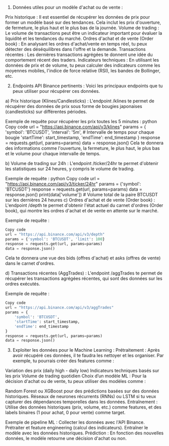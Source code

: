 1. Données utiles pour un modèle d'achat ou de vente :

Prix historique : Il est essentiel de récupérer les données de prix pour former un modèle basé sur des tendances. Cela inclut les prix d'ouverture, de fermeture, le plus haut et le plus bas de la journée.
Volume de trading : Le volume de transactions peut être un indicateur important pour évaluer la liquidité et les tendances du marché.
Ordres d'achat et de vente (Order book) : En analysant les ordres d'achat/vente en temps réel, tu peux détecter des déséquilibres dans l'offre et la demande.
Transactions récentes : Les dernières transactions agrégées te donnent une idée du comportement récent des traders.
Indicateurs techniques : En utilisant les données de prix et de volume, tu peux calculer des indicateurs comme les moyennes mobiles, l'indice de force relative (RSI), les bandes de Bollinger, etc.

2. Endpoints API Binance pertinents :
Voici les principaux endpoints que tu peux utiliser pour récupérer ces données.

a) Prix historique (Klines/Candlesticks) :
L'endpoint /klines te permet de récupérer des données de prix sous forme de bougies japonaises (candlesticks) sur différentes périodes.

Exemple de requête pour récupérer les prix toutes les 5 minutes :
python
Copy code
url = "https://api.binance.com/api/v3/klines"
params = {
    'symbol': 'BTCUSDT',
    'interval': '5m',  # Intervalle de temps pour chaque bougie
    'startTime': start_timestamp,
    'endTime': end_timestamp
}
response = requests.get(url, params=params)
data = response.json()
Cela te donnera des informations comme l'ouverture, la fermeture, le plus haut, le plus bas et le volume pour chaque intervalle de temps.

b) Volume de trading sur 24h :
L'endpoint /ticker/24hr te permet d'obtenir les statistiques sur 24 heures, y compris le volume de trading.

Exemple de requête :
python
Copy code
url = "https://api.binance.com/api/v3/ticker/24hr"
params = {'symbol': 'BTCUSDT'}
response = requests.get(url, params=params)
data = response.json()
print(data['volume'])  # Volume total de la paire BTCUSDT sur les dernières 24 heures
c) Ordres d'achat et de vente (Order book) :
L'endpoint /depth te permet d'obtenir l'état actuel du carnet d'ordres (Order book), qui montre les ordres d'achat et de vente en attente sur le marché.

Exemple de requête :
```python
Copy code
url = "https://api.binance.com/api/v3/depth"
params = {'symbol': 'BTCUSDT', 'limit': 100}
response = requests.get(url, params=params)
data = response.json()
```
Cela te donnera une vue des bids (offres d'achat) et asks (offres de vente) dans le carnet d'ordres.

d) Transactions récentes (AggTrades) :
L'endpoint /aggTrades te permet de récupérer les transactions agrégées récentes, qui sont des données sur les ordres exécutés.

Exemple de requête :
```python
Copy code
url = "https://api.binance.com/api/v3/aggTrades"
params = {
    'symbol': 'BTCUSDT',
    'startTime': start_timestamp,
    'endTime': end_timestamp
}
response = requests.get(url, params=params)
data = response.json()
```

3. Exploiter les données pour le Machine Learning :
Prétraitement : Après avoir récupéré ces données, il te faudra les nettoyer et les organiser. Par exemple, tu pourrais créer des features comme :

Variation des prix (daily high - daily low)
Indicateurs techniques basés sur les prix
Volume de trading quotidien
Choix d’un modèle ML : Pour la décision d'achat ou de vente, tu peux utiliser des modèles comme :

Random Forest ou XGBoost pour des prédictions basées sur des données historiques.
Réseaux de neurones récurrents (RNNs) ou LSTM si tu veux capturer des dépendances temporelles dans les données.
Entraînement : Utilise des données historiques (prix, volume, etc.) comme features, et des labels binaires (1 pour achat, 0 pour vente) comme target.

Exemple de pipeline ML :
Collecter les données avec l'API Binance.
Prétraiter et feature engineering (calcul des indicateurs).
Entraîner le modèle avec les données historiques.
Prédiction : En fonction des nouvelles données, le modèle retourne une décision d'achat ou non.